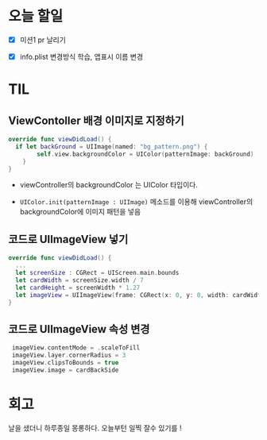 # 오늘 할일

- [x] 미션1 pr 날리기
- [x] info.plist 변경방식 학습, 앱표시 이름 변경



# TIL

## ViewContoller 배경 이미지로 지정하기

``` swift
override func viewDidLoad() {
  if let backGround = UIImage(named: "bg_pattern.png") {
  		self.view.backgroundColor = UIColor(patternImage: backGround)
	} 
}
```

- viewController의 backgroundColor 는 UIColor 타입이다. 

- `UIColor.init(patternImage : UIImage)` 메소드를 이용해 viewController의 backgroundColor에 이미지 패턴을 넣음



## 코드로 UIImageView 넣기 

``` swift
override func viewDidLoad() {
  ...
  let screenSize : CGRect = UIScreen.main.bounds
  let cardWidth = screenSize.width / 7
  let cardHeight = screenWidth * 1.27
  let imageView = UIImageView(frame: CGRect(x: 0, y: 0, width: cardWidth, height: cardHeight))
}
```

## 코드로 UIImageView 속성 변경

```swift
 imageView.contentMode = .scaleToFill
 imageView.layer.cornerRadius = 3
 imageView.clipsToBounds = true
 imageView.image = cardBackSide
```

## 



# 회고

날을 샜더니 하루종일 몽롱하다. 오늘부턴 일찍 잘수 있기를 !



